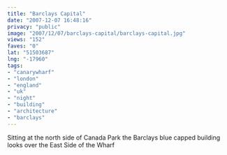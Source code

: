 ```yaml
---
title: "Barclays Capital"
date: "2007-12-07 16:48:16"
privacy: "public"
image: "2007/12/07/barclays-capital/barclays-capital.jpg"
views: "152"
faves: "0"
lat: "51503687"
lng: "-17960"
tags:
- "canarywharf"
- "london"
- "england"
- "uk"
- "night"
- "building"
- "architecture"
- "barclays"
---
```

Sitting at the north side of Canada Park the Barclays blue capped building looks over the East Side of the Wharf
